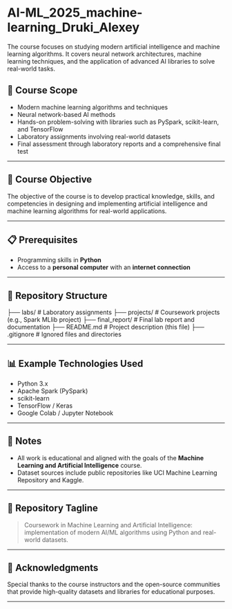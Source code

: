 # AI-ML_2025_machine-learning_Druki_Alexey
The course focuses on studying modern artificial intelligence and machine learning algorithms. It covers neural network architectures, machine learning techniques, and the application of advanced AI libraries to solve real-world tasks.
## 🚀 Course Scope

- Modern machine learning algorithms and techniques
- Neural network-based AI methods
- Hands-on problem-solving with libraries such as PySpark, scikit-learn, and TensorFlow
- Laboratory assignments involving real-world datasets
- Final assessment through laboratory reports and a comprehensive final test

---

## 🎯 Course Objective

The objective of the course is to develop practical knowledge, skills, and competencies in designing and implementing artificial intelligence and machine learning algorithms for real-world applications.

---

## 📋 Prerequisites

- Programming skills in **Python**
- Access to a **personal computer** with an **internet connection**

---

## 📂 Repository Structure

├── labs/               # Laboratory assignments
├── projects/           # Coursework projects (e.g., Spark MLlib project)
├── final_report/       # Final lab report and documentation
├── README.md           # Project description (this file)
├── .gitignore          # Ignored files and directories


---

## 📊 Example Technologies Used

- Python 3.x
- Apache Spark (PySpark)
- scikit-learn
- TensorFlow / Keras
- Google Colab / Jupyter Notebook

---

## 📌 Notes

- All work is educational and aligned with the goals of the **Machine Learning and Artificial Intelligence** course.
- Dataset sources include public repositories like UCI Machine Learning Repository and Kaggle.

---

## 🔖 Repository Tagline

> Coursework in Machine Learning and Artificial Intelligence: implementation of modern AI/ML algorithms using Python and real-world datasets.

---

## 🙌 Acknowledgments

Special thanks to the course instructors and the open-source communities that provide high-quality datasets and libraries for educational purposes.

---
